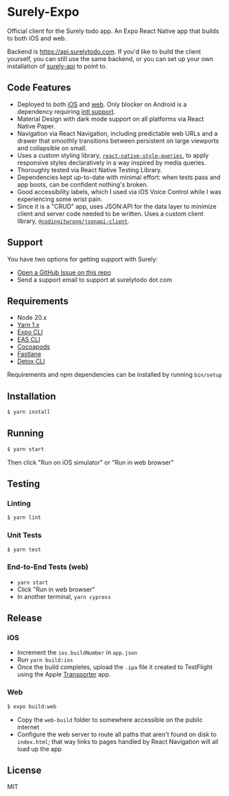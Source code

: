 # Surely-Expo

Official client for the Surely todo app. An Expo React Native app that builds to both iOS and web.

Backend is <https://api.surelytodo.com>. If you'd like to build the client yourself, you can still use the same backend, or you can set up your own installation of [surely-api](https://github.com/CodingItWrong/surely-api) to point to.

## Code Features

- Deployed to both [iOS](https://apps.apple.com/us/app/surely/id1586633713) and [web](https://surelytodo.com). Only blocker on Android is a dependency requiring [intl support](https://github.com/web-ridge/react-native-paper-dates#android-caveats).
- Material Design with dark mode support on all platforms via React Native Paper.
- Navigation via React Navigation, including predictable web URLs and a drawer that smoothly transitions between persistent on large viewports and collapsible on small.
- Uses a custom styling library, [`react-native-style-queries`](https://github.com/bignerdranch/BNR-react-native-style-queries), to apply responsive styles declaratively in a way inspired by media queries.
- Thoroughly tested via React Native Testing Library.
- Dependencies kept up-to-date with minimal effort: when tests pass and app boots, can be confident nothing's broken.
- Good accessibility labels, which I used via iOS Voice Control while I was experiencing some wrist pain.
- Since it is a "CRUD" app, uses JSON:API for the data layer to minimize client and server code needed to be written. Uses a custom client library, [`@codingitwrong/jsonapi-client`](https://github.com/CodingItWrong/jsonapi-client/).

## Support

You have two options for getting support with Surely:

- [Open a GitHub Issue on this repo](https://github.com/CodingItWrong/surely-expo/issues)
- Send a support email to support at surelytodo dot com

## Requirements

- Node 20.x
- [Yarn 1.x](https://yarnpkg.com/en/docs/install)
- [Expo CLI](https://docs.expo.dev/get-started/installation/)
- [EAS CLI](https://docs.expo.dev/build/setup/#1-install-the-latest-eas-cli)
- [Cocoapods](https://guides.cocoapods.org/using/getting-started.html#installation)
- [Fastlane](https://docs.fastlane.tools/getting-started/ios/setup/)
- [Detox CLI](https://wix.github.io/Detox/docs/introduction/getting-started/#1-command-line-tools-detox-cli)

Requirements and npm dependencies can be installed by running `bin/setup`

## Installation

```bash
$ yarn install
```

## Running

```bash
$ yarn start
```

Then click "Run on iOS simulator" or "Run in web browser"

## Testing

### Linting

```bash
$ yarn lint
```

### Unit Tests

```bash
$ yarn test
```

### End-to-End Tests (web)

- `yarn start`
- Click "Run in web browser"
- In another terminal, `yarn cypress`

## Release

### iOS

- Increment the `ios.buildNumber` in `app.json`
- Run `yarn build:ios`
- Once the build completes, upload the `.ipa` file it created to TestFlight using the Apple [Transporter](https://apps.apple.com/us/app/transporter/id1450874784?mt=12) app.

### Web

```bash
$ expo build:web
```

- Copy the `web-build` folder to somewhere accessible on the public internet
- Configure the web server to route all paths that aren't found on disk to `index.html`; that way links to pages handled by React Navigation will all load up the app

## License

MIT
